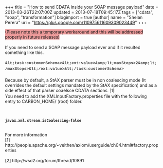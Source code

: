 +++
title = "How to send CDATA inside your SOAP message payload"
date = 2013-03-26T22:07:00Z
updated = 2013-07-18T09:45:17Z
tags = ["cdata", "soap", "transformation"]
blogimport = true 
[author]
	name = "Shelan Perera"
	uri = "https://plus.google.com/110975611609309023449"
+++

<div dir="ltr" style="text-align: left;" trbidi="on"><span style="background-color: #ea9999;">(Please note this a temporary workaround and this will be addressed properly in future releases)</span><br /><br />If you need to send a SOAP message payload ever and if it resulted something like this.<br /><br /><span style="color: #434343; font-family: Courier New, Courier, monospace; font-size: 13px; line-height: 19px;"><b>&amp;lt;task:customerSchema&gt;&amp;lt;ext:value&gt;&amp;amp;lt;maxStops&gt;2&amp;amp;lt;/maxStops&gt;&amp;lt;/ext:value&gt;&amp;lt;/task:customerSchema&gt;</b></span><br /><span style="color: #434343; font-family: Arial, Helvetica, Verdana, monospace, san-serif; font-size: 13px; line-height: 19px;"><br /></span>Because  by default, a StAX parser must be in non coalescing mode (It overrides  the default settings mandated by the StAX specification) and as a side effect of that parser coaelsce CDATA sections. [1]<span style="color: #434343; font-family: Arial, Helvetica, Verdana, monospace, san-serif; font-size: 13px; line-height: 19px;"><br /></span>You need to add the&nbsp;XMLInputFactory.properties file with the following entry to CARBON_HOME/ (root) folder.<br /><div><br /></div><div><b></b><br /><pre><b><code>javax.xml.stream.isCoalescing=false</code></b></pre></div><div><br /></div><div>For more information</div><div>[1] http://people.apache.org/~veithen/axiom/userguide/ch04.html#factory.properties<br /><br />[2]&nbsp;http://wso2.org/forum/thread/10891</div><div><br /></div></div>
